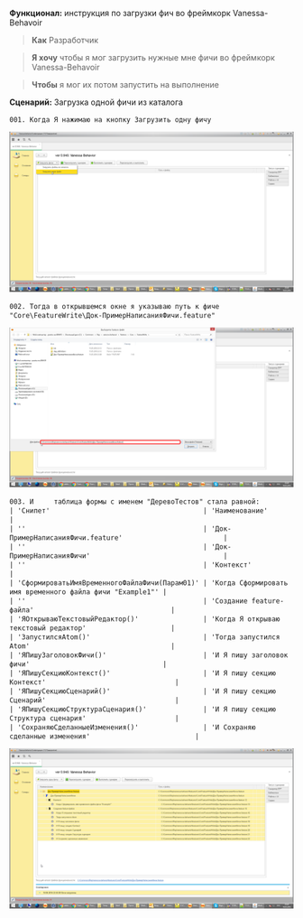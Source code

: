 **Функционал:** инструкция по загрузки фич во фреймкорк Vanessa-Behavoir

> **Как** Разработчик

> **Я хочу** чтобы я мог загрузить нужные мне фичи во фреймкорк Vanessa-Behavoir

> **Чтобы** я мог их потом запустить на выполнение


**Сценарий:** Загрузка одной фичи из каталога

	001. Когда Я нажимаю на кнопку Загрузить одну фичу
<img src=Док-ЗагрузкаФич/Док-ЗагрузкаФич_1_Загрузка_одной_фичи_из_каталог_001.png>

	002. Тогда в открывшемся окне я указываю путь к фиче "Core\FeatureWrite\Док-ПримерНаписанияФичи.feature"
<img src=Док-ЗагрузкаФич/Док-ЗагрузкаФич_2_Загрузка_одной_фичи_из_каталог_002.png>

	003. И     таблица формы с именем "ДеревоТестов" стала равной:
	| 'Снипет'                                      | 'Наименование'                                            |
	| ''                                            | 'Док-ПримерНаписанияФичи.feature'                         |
	| ''                                            | 'Док-ПримерНаписанияФичи'                                 |
	| ''                                            | 'Контекст'                                                |
	| 'СформироватьИмяВременногоФайлаФичи(Парам01)' | 'Когда Сформировать имя временного файла фичи "Example1"' |
	| ''                                            | 'Создание feature-файла'                                  |
	| 'ЯОткрываюТекстовыйРедактор()'                | 'Когда Я открываю текстовый редактор'                     |
	| 'ЗапустилсяAtom()'                            | 'Тогда запустился Atom'                                   |
	| 'ЯПишуЗаголовокФичи()'                        | 'И Я пишу заголовок фичи'                                 |
	| 'ЯПишуСекциюКонтекст()'                       | 'И Я пишу секцию Контекст'                                |
	| 'ЯПишуСекциюСценарий()'                       | 'И Я пишу секцию Сценарий'                                |
	| 'ЯПишуСекциюСтруктураСценария()'              | 'И Я пишу секцию Структура сценария'                      |
	| 'СохраняюСделанныеИзменения()'                | 'И Сохраняю сделанные изменения'                          |
<img src=Док-ЗагрузкаФич/Док-ЗагрузкаФич_3_Загрузка_одной_фичи_из_каталог_003.png>
